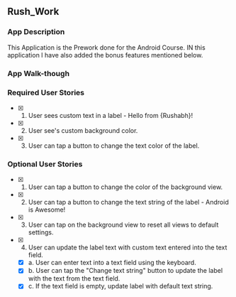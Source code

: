 ## Rush_Work

### App Description
This Application is the Prework done for the Android Course. IN this application I have also added the bonus features mentioned below.

### App Walk-though
<blockquote class="imgur-embed-pub" lang="en" data-id="a/vdxxAYn"><a href="//imgur.com/vdxxAYn"></a></blockquote><script async src="//s.imgur.com/min/embed.js" charset="utf-8"></script>



### Required User Stories
- [x] 1. User sees custom text in a label - Hello from {Rushabh}!
- [x] 2. User see's custom background color.
- [x] 3. User can tap a button to change the text color of the label.

### Optional User Stories
- [x] 1. User can tap a button to change the color of the background view.  
- [x] 2. User can tap a button to change the text string of the label - Android is Awesome!  
- [X] 3. User can tap on the background view to reset all views to default settings.  
- [x] 4. User can update the label text with custom text entered into the text field.  
   - [x] a. User can enter text into a text field using the keyboard.  
   - [x] b. User can tap the "Change text string" button to update the label with the text from the text field.  
   - [x] c. If the text field is empty, update label with default text string.  
